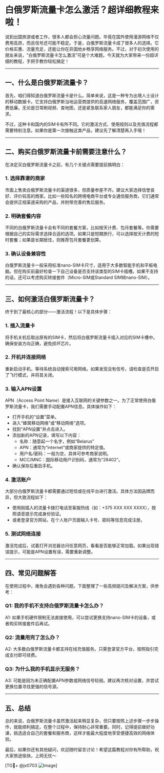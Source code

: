 # 白俄罗斯流量卡怎么激活？超详细教程来啦！

说到出国旅游或者工作，很多人都会担心流量问题。毕竟在国外使用漫游网络不仅费用高昂，而且信号还可能不稳定。于是，白俄罗斯流量卡成了很多人的选择。它价格实惠、流量充足，还能让你在异国他乡畅享网络服务。不过，对于初次使用的朋友来说，“白俄罗斯流量卡怎么激活”可是个大难题。今天就为大家带来一份超详细的教程，手把手教你轻松搞定！

---

## 一、什么是白俄罗斯流量卡？

首先，咱们得知道白俄罗斯流量卡是什么。简单来说，这是一种专为出境人士设计的移动数据卡。它支持白俄罗斯当地运营商提供的高速网络服务，覆盖范围广，资费低廉。无论是日常刷视频、查地图，还是紧急联系家人朋友，都能满足你的需求。

不过，这种卡和国内的SIM卡有所不同。它的激活方式、使用规则以及充值流程都需要特别注意。如果你是第一次接触这类产品，建议先了解清楚再入手哦！

---

## 二、购买白俄罗斯流量卡前需要注意什么？

在决定买白俄罗斯流量卡之前，有几个关键点需要提前搞明白：

### 1. **选择靠谱的商家**
市面上售卖白俄罗斯流量卡的渠道很多，但质量参差不齐。建议大家选择信誉良好、评价较高的商家。比如一些知名的跨境电商平台或专业通信服务商，它们通常会提供正规渠道采购的产品，并附带完善的售后服务。

### 2. **明确套餐内容**
不同的白俄罗斯流量卡会有不同的套餐方案，比如按天计费、包月套餐等。你需要根据自己的实际需求选择合适的选项。如果只是短期旅行，可以选择按天计费的短时套餐；如果是长期居住，则推荐包月套餐更划算。

### 3. **确认设备兼容性**
白俄罗斯流量卡一般采用标准nano-SIM卡尺寸，适用于大多数智能手机和平板电脑。但在购买前最好检查一下自己设备是否支持该类型的SIM卡插槽。如果不支持的话，还可以考虑购买转接套件（Micro-SIM或Standard SIM转nano-SIM）。

---

## 三、如何激活白俄罗斯流量卡？

终于到了最核心的部分——激活流程！以下是具体步骤：

### 1. **插入流量卡**
将手机关机后取出原有的SIM卡，然后将白俄罗斯流量卡插入对应的SIM卡槽中。确保安装方向正确，避免损坏芯片。

### 2. **开机并连接网络**
重新启动手机，等待系统自动搜索可用网络。如果发现没有信号，请检查是否开启了飞行模式，并将其关闭。

### 3. **输入APN设置**
APN（Access Point Name）是接入互联网的关键参数之一。为了正常使用白俄罗斯流量卡，我们需要手动配置APN信息。具体操作如下：
   - 打开手机的“设置”菜单。
   - 进入“蜂窝移动网络”或“移动网络”选项。
   - 找到“APN设置”并点击进入。
   - 添加新的APN记录，填写以下内容：
     - 名称：随意起一个名字，例如“Belarus”
     - APN：通常为“internet”或商家提供的特定值。
     - 用户名/密码：一般为空，具体可参考商家说明。
     - MCC/MNC：国际移动用户识别码，通常为“28402”。
   - 确认保存后重启手机。

### 4. **激活账户**
大部分白俄罗斯流量卡都需要通过短信或在线平台进行激活。具体方法因品牌而异，但大致流程如下：
   - 使用刚插入的流量卡拨打电话至客服热线（如：+375 XXX XXX XXXX），按照语音提示完成身份验证。
   - 或者登录官方网站，在个人账户页面输入卡号、密码等信息完成注册。

### 5. **测试网络连接**
激活完成后，试着打开浏览器访问任意网页，看看是否能够正常加载。如果出现错误提示，可能是APN设置有误，需要重新调整。

---

## 四、常见问题解答

在使用过程中，难免会遇到各种问题。下面整理了一些高频提问及解决方案，供参考：

### Q1: 我的手机不支持白俄罗斯流量卡怎么办？
A1: 如果手机硬件限制无法直接使用，可以尝试更换支持nano-SIM卡的设备，或者购买转接套件后再试。

### Q2: 流量用完了怎么办？
A2: 大多数白俄罗斯流量卡都支持在线充值服务。只需登录官方平台，按照指引完成支付即可续费。

### Q3: 为什么我的手机显示无服务？
A3: 可能是因为未正确配置APN参数或网络信号较弱。建议再次核对设置，并尝试更换位置寻找更强的信号源。

---

## 五、总结

总的来说，白俄罗斯流量卡虽然激活起来稍显复杂，但只要按照上述步骤一步步操作，就能顺利搞定。在整个过程中，保持耐心非常重要。同时，记得提前做好功课，挑选适合自己的套餐和服务商，这样才能最大程度地享受便捷高效的网络体验。

最后，如果你还有其他疑问，欢迎随时留言讨论！希望这篇教程对你有所帮助，祝大家旅途愉快，上网无忧～

[TG💪+ @jx0703 ![Image](https://github.com/user-attachments/assets/dbca1d08-cadb-493c-b0ec-ad6f7a83f270)]